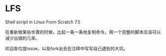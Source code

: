 # LFS

Shell script in Linux From Scratch 7.5

在重新做某些步骤的时候，比起一条一条地复制命令，用一个完整的脚本应该可以减少出错的几率。

欢迎各位提issue，以及fork出去在注释中写写自己遇到的大坑。
